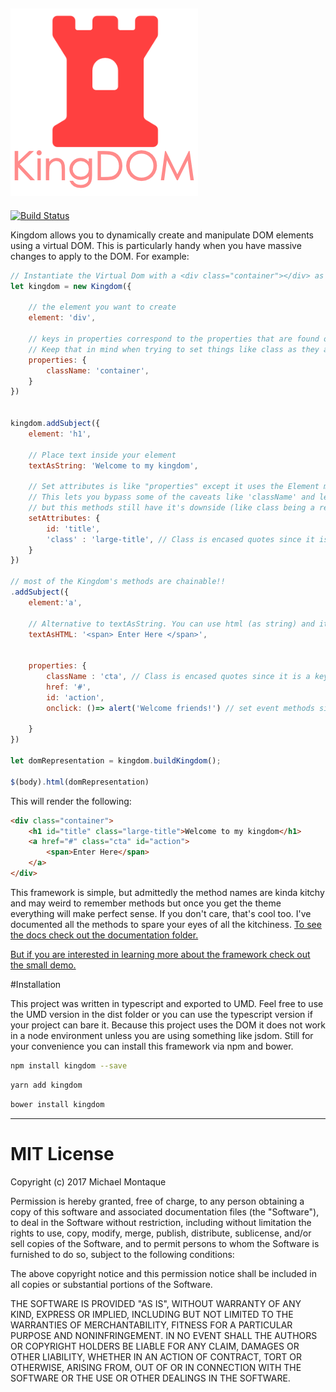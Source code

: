 
![Kindom Logo](https://github.com/montaque22/KingDOM/blob/master/artifacts/kindgom_logo.png "KingDOM")
---
[![Build Status](https://travis-ci.org/montaque22/KingDOM.svg?branch=master)](https://travis-ci.org/montaque22/KingDOM)


Kingdom allows you to dynamically create and manipulate DOM elements using a virtual DOM. 
This is particularly handy when you have massive changes to apply to the DOM. For example:

```javascript
// Instantiate the Virtual Dom with a <div class="container"></div> as the root
let kingdom = new Kingdom({
    
    // the element you want to create
    element: 'div',
    
    // keys in properties correspond to the properties that are found on HTML elements
    // Keep that in mind when trying to set things like class as they are called className
    properties: {
        className: 'container',
    }
})


kingdom.addSubject({
    element: 'h1',
    
    // Place text inside your element
    textAsString: 'Welcome to my kingdom',
    
    // Set attributes is like "properties" except it uses the Element method setAttribute
    // This lets you bypass some of the caveats like 'className' and lets you set properties like you are used to seeing
    // but this methods still have it's downside (like class being a reserved keyword and needs to be encased in quotes
    setAttributes: {
        id: 'title',
        'class' : 'large-title', // Class is encased quotes since it is a key word
    }
})

// most of the Kingdom's methods are chainable!!
.addSubject({
    element:'a',
    
    // Alternative to textAsString. You can use html (as string) and it will act as your inner content
    textAsHTML: '<span> Enter Here </span>',
    
   
    properties: {
        className : 'cta', // Class is encased quotes since it is a key word
        href: '#',
        id: 'action',
        onclick: ()=> alert('Welcome friends!') // set event methods since if they are part of the element's properties.
      
    }
})

let domRepresentation = kingdom.buildKingdom();

$(body).html(domRepresentation)
```
This will render the following:
```html
<div class="container">
    <h1 id="title" class="large-title">Welcome to my kingdom</h1>
    <a href="#" class="cta" id="action">
        <span>Enter Here</span>
    </a>
</div>
```


This framework is simple, but admittedly the method names are kinda kitchy and may weird to remember methods but 
once you get the theme everything will make perfect sense. If you don't care, that's cool too. I've documented all the 
methods to spare your eyes of all the kitchiness. [To see the docs check out the documentation folder.](./documentation/index.html)
  
  [But if you are interested in learning more about the framework check out the small demo.]() 
  
  
  #Installation
  
  This project was written in typescript and exported to UMD. Feel free to use the UMD version in the dist folder or 
  you can use the typescript version if your project can bare it. Because this project uses the DOM it does not work 
  in a node environment unless you are using something like jsdom. Still for your convenience you can install this 
  framework via npm and bower.
  
  
```bash
npm install kingdom --save
```

```bash
yarn add kingdom 
```


```bash
bower install kingdom 
```
  

---
# MIT License

Copyright (c) 2017 Michael Montaque

Permission is hereby granted, free of charge, to any person obtaining a copy
of this software and associated documentation files (the "Software"), to deal
in the Software without restriction, including without limitation the rights
to use, copy, modify, merge, publish, distribute, sublicense, and/or sell
copies of the Software, and to permit persons to whom the Software is
furnished to do so, subject to the following conditions:

The above copyright notice and this permission notice shall be included in all
copies or substantial portions of the Software.

THE SOFTWARE IS PROVIDED "AS IS", WITHOUT WARRANTY OF ANY KIND, EXPRESS OR
IMPLIED, INCLUDING BUT NOT LIMITED TO THE WARRANTIES OF MERCHANTABILITY,
FITNESS FOR A PARTICULAR PURPOSE AND NONINFRINGEMENT. IN NO EVENT SHALL THE
AUTHORS OR COPYRIGHT HOLDERS BE LIABLE FOR ANY CLAIM, DAMAGES OR OTHER
LIABILITY, WHETHER IN AN ACTION OF CONTRACT, TORT OR OTHERWISE, ARISING FROM,
OUT OF OR IN CONNECTION WITH THE SOFTWARE OR THE USE OR OTHER DEALINGS IN THE
SOFTWARE.
